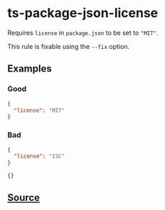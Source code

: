 # ts-package-json-license

Requires `license` in `package.json` to be set to `"MIT"`.

This rule is fixable using the `--fix` option.

## Examples

### Good

```json
{
  "license": "MIT"
}
```

### Bad

```json
{
  "license": "ISC"
}
```

```json
{}
```

## [Source](https://azuresdkspecs.z5.web.core.windows.net/TypeScriptSpec.html#ts-package-json-license)
